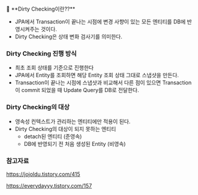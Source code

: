 <aside>
🚀 **Dirty Checking이란??**

</aside>

- JPA에서 Transaction이 끝나는 시점에 변경 사향이 있는 모든 엔티티를 DB에 반영시켜주는 것이다.
- Dirty Checking은 상태 변화 검사기를 의미한다.

### Dirty Checking 진행 방식

- 최초 조회 상태를 기준으로 진행한다
- JPA에서 Entity를 조회하면 해당 Entity 조회 상태 그대로 스냅샷을 만든다.
- Transaction이 끝나는 시점에 스냅샷과 비교해서 다른 점이 있으면 Transaction이 commit 되었을 때 Update Query를 DB로 전달한다.

### Dirty Checking의 대상

- 영속성 컨텍스트가 관리하는 엔티티에만 적용이 된다.
- Dirty Checking의 대상이 되지 못하는 엔티티
    - detach된 엔티티 (준영속)
    - DB에 반영되기 전 처음 생성된 Entity (비영속)

### 참고자료

https://jojoldu.tistory.com/415

https://everydayyy.tistory.com/157
